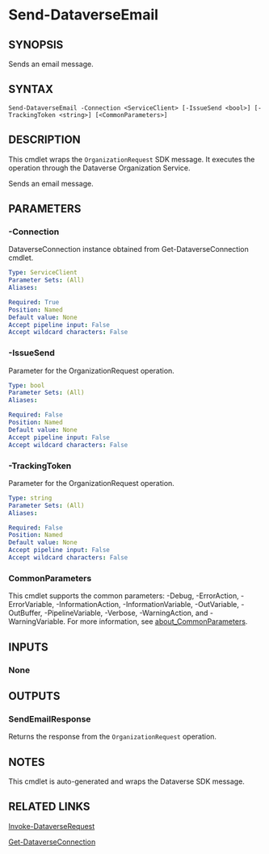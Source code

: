 # Send-DataverseEmail

## SYNOPSIS
Sends an email message.

## SYNTAX

```
Send-DataverseEmail -Connection <ServiceClient> [-IssueSend <bool>] [-TrackingToken <string>] [<CommonParameters>]
```

## DESCRIPTION

This cmdlet wraps the `OrganizationRequest` SDK message. It executes the operation through the Dataverse Organization Service.

Sends an email message.

## PARAMETERS

### -Connection
DataverseConnection instance obtained from Get-DataverseConnection cmdlet.

```yaml
Type: ServiceClient
Parameter Sets: (All)
Aliases:

Required: True
Position: Named
Default value: None
Accept pipeline input: False
Accept wildcard characters: False
```
### -IssueSend
Parameter for the OrganizationRequest operation.

```yaml
Type: bool
Parameter Sets: (All)
Aliases:

Required: False
Position: Named
Default value: None
Accept pipeline input: False
Accept wildcard characters: False
```
### -TrackingToken
Parameter for the OrganizationRequest operation.

```yaml
Type: string
Parameter Sets: (All)
Aliases:

Required: False
Position: Named
Default value: None
Accept pipeline input: False
Accept wildcard characters: False
```
### CommonParameters
This cmdlet supports the common parameters: -Debug, -ErrorAction, -ErrorVariable, -InformationAction, -InformationVariable, -OutVariable, -OutBuffer, -PipelineVariable, -Verbose, -WarningAction, and -WarningVariable. For more information, see [about_CommonParameters](http://go.microsoft.com/fwlink/?LinkID=113216).

## INPUTS

### None

## OUTPUTS

### SendEmailResponse

Returns the response from the `OrganizationRequest` operation.

## NOTES

This cmdlet is auto-generated and wraps the Dataverse SDK message.

## RELATED LINKS

[Invoke-DataverseRequest](Invoke-DataverseRequest.md)

[Get-DataverseConnection](Get-DataverseConnection.md)
